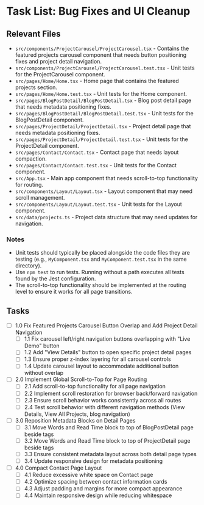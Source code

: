 # Task List: Bug Fixes and UI Cleanup

## Relevant Files

- `src/components/ProjectCarousel/ProjectCarousel.tsx` - Contains the featured projects carousel component that needs button positioning fixes and project detail navigation.
- `src/components/ProjectCarousel/ProjectCarousel.test.tsx` - Unit tests for the ProjectCarousel component.
- `src/pages/Home/Home.tsx` - Home page that contains the featured projects section.
- `src/pages/Home/Home.test.tsx` - Unit tests for the Home component.
- `src/pages/BlogPostDetail/BlogPostDetail.tsx` - Blog post detail page that needs metadata positioning fixes.
- `src/pages/BlogPostDetail/BlogPostDetail.test.tsx` - Unit tests for the BlogPostDetail component.
- `src/pages/ProjectDetail/ProjectDetail.tsx` - Project detail page that needs metadata positioning fixes.
- `src/pages/ProjectDetail/ProjectDetail.test.tsx` - Unit tests for the ProjectDetail component.
- `src/pages/Contact/Contact.tsx` - Contact page that needs layout compaction.
- `src/pages/Contact/Contact.test.tsx` - Unit tests for the Contact component.
- `src/App.tsx` - Main app component that needs scroll-to-top functionality for routing.
- `src/components/Layout/Layout.tsx` - Layout component that may need scroll management.
- `src/components/Layout/Layout.test.tsx` - Unit tests for the Layout component.
- `src/data/projects.ts` - Project data structure that may need updates for navigation.

### Notes

- Unit tests should typically be placed alongside the code files they are testing (e.g., `MyComponent.tsx` and `MyComponent.test.tsx` in the same directory).
- Use `npm test` to run tests. Running without a path executes all tests found by the Jest configuration.
- The scroll-to-top functionality should be implemented at the routing level to ensure it works for all page transitions.

## Tasks

- [ ] 1.0 Fix Featured Projects Carousel Button Overlap and Add Project Detail Navigation
  - [ ] 1.1 Fix carousel left/right navigation buttons overlapping with "Live Demo" button
  - [ ] 1.2 Add "View Details" button to open specific project detail pages
  - [ ] 1.3 Ensure proper z-index layering for all carousel controls
  - [ ] 1.4 Update carousel layout to accommodate additional button without overlap

- [ ] 2.0 Implement Global Scroll-to-Top for Page Routing
  - [ ] 2.1 Add scroll-to-top functionality for all page navigation
  - [ ] 2.2 Implement scroll restoration for browser back/forward navigation
  - [ ] 2.3 Ensure scroll behavior works consistently across all routes
  - [ ] 2.4 Test scroll behavior with different navigation methods (View Details, View All Projects, blog navigation)

- [ ] 3.0 Reposition Metadata Blocks on Detail Pages
  - [ ] 3.1 Move Words and Read Time block to top of BlogPostDetail page beside tags
  - [ ] 3.2 Move Words and Read Time block to top of ProjectDetail page beside tags
  - [ ] 3.3 Ensure consistent metadata layout across both detail page types
  - [ ] 3.4 Update responsive design for metadata positioning

- [ ] 4.0 Compact Contact Page Layout
  - [ ] 4.1 Reduce excessive white space on Contact page
  - [ ] 4.2 Optimize spacing between contact information cards
  - [ ] 4.3 Adjust padding and margins for more compact appearance
  - [ ] 4.4 Maintain responsive design while reducing whitespace
